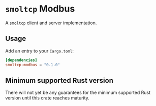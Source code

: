 # `smoltcp` Modbus

A [`smoltcp`](https://github.com/smoltcp-rs/smoltcp) client and server implementation.

## Usage

Add an entry to your `Cargo.toml`:

```toml
[dependencies]
smoltcp-modbus = "0.1.0"
```

## Minimum supported Rust version

There will not yet be any guarantees for the minimum supported Rust version until this crate reaches maturity.

